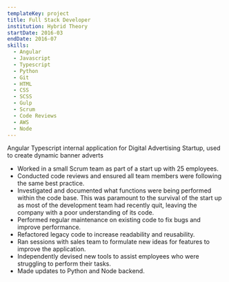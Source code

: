 ```yaml
---
templateKey: project
title: Full Stack Developer
institution: Hybrid Theory
startDate: 2016-03
endDate: 2016-07
skills:
  - Angular
  - Javascript
  - Typescript
  - Python
  - Git
  - HTML
  - CSS
  - SCSS
  - Gulp
  - Scrum
  - Code Reviews
  - AWS
  - Node
---
```

Angular Typescript internal application for Digital Advertising Startup, used to create dynamic banner adverts

* Worked in a small Scrum team as part of a start up with 25 employees.
* Conducted code reviews and ensured all team members were following the same best practice.
* Investigated and documented what functions were being performed within the code base. This was paramount to the survival of the start up as most of the development team had recently quit, leaving the company with a poor understanding of its code.
* Performed regular maintenance on existing code to fix bugs and improve performance.
* Refactored legacy code to increase readability and reusability.
* Ran sessions with sales team to formulate new ideas for features to improve the application.
* Independently devised new tools to assist employees who were struggling to perform their tasks.
* Made updates to Python and Node backend.
